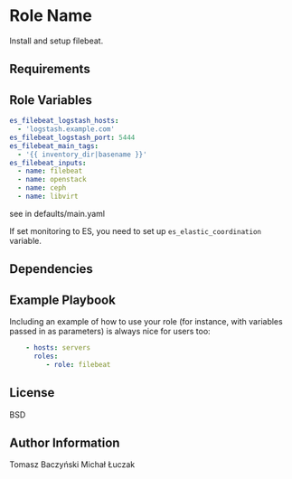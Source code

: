 Role Name
=========

Install and setup filebeat.

Requirements
------------


Role Variables
--------------

```yaml
es_filebeat_logstash_hosts:
  - 'logstash.example.com'
es_filebeat_logstash_port: 5444
es_filebeat_main_tags:
  - '{{ inventory_dir|basename }}'
es_filebeat_inputs:
  - name: filebeat
  - name: openstack
  - name: ceph
  - name: libvirt
```

see in defaults/main.yaml

If set monitoring to ES, you need to set up `es_elastic_coordination` variable.

Dependencies
------------


Example Playbook
----------------

Including an example of how to use your role (for instance, with variables passed in as parameters) is always nice for users too:

```yaml
    - hosts: servers
      roles:
         - role: filebeat
```

License
-------

BSD

Author Information
------------------

Tomasz <bul> Baczyński
Michał <warf> Łuczak
